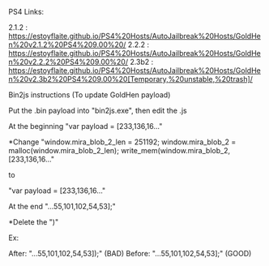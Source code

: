 PS4 Links:

2.1.2 : https://estoyflaite.github.io/PS4%20Hosts/AutoJailbreak%20Hosts/GoldHen%20v2.1.2%20PS4%209.00%20/
2.2.2 : https://estoyflaite.github.io/PS4%20Hosts/AutoJailbreak%20Hosts/GoldHen%20v2.2.2%20PS4%209.00%20/
2.3b2 : https://estoyflaite.github.io/PS4%20Hosts/AutoJailbreak%20Hosts/GoldHen%20v2.3b2%20PS4%209.00%20[Temporary,%20unstable,%20trash]/



Bin2js instructions (To update GoldHen payload)

Put the .bin payload into "bin2js.exe", then edit the .js





At the beginning "var payload = [233,136,16..."

*Change "window.mira_blob_2_len = 251192;
window.mira_blob_2 = malloc(window.mira_blob_2_len);
write_mem(window.mira_blob_2, [233,136,16..."

to

"var payload = [233,136,16..." 





At the end "...55,101,102,54,53];"

*Delete the ")"

Ex:

After: "...55,101,102,54,53]);" (BAD)
Before: "...55,101,102,54,53];" (GOOD)
